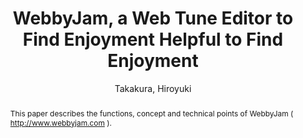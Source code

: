 --- 
title: "WebbyJam, a Web Tune Editor to Find Enjoyment Helpful to Find Enjoyment" 
abstract: "This paper describes the functions, concept and technical points of WebbyJam ( http://www.webbyjam.com )." 
address: "London" 
author: "Takakura, Hiroyuki"
webAuthor: "Hiroyuki Takakura" 
booktitle: "Proceedings of the International Web Audio Conference" 
editor: "Thalmann, Florian and Ewert, Sebastian" 
month: "Proceedings of the International Web Audio Conference"
pages: "undefined" 
publisher: "Queen Mary University of London" 
series: "WAC '17"
type: "Artwork"  
year: "2017" 
id: "2017_EA_58" 
tags: year2017
media: none 
pdflink: /_data/papers/pdf/2017/2017_58.pdf
ISSN: 2663-5844
---